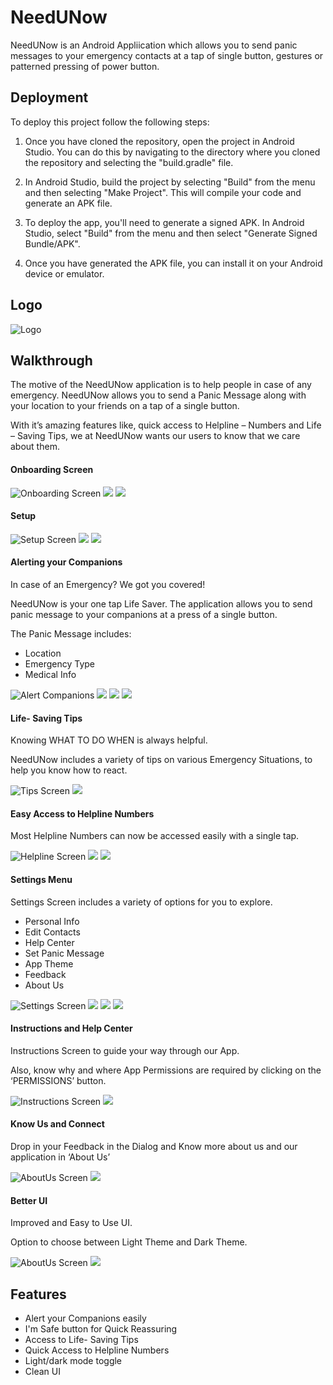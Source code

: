 
# NeedUNow

NeedUNow is an Android Appliication which allows you to send panic messages to your emergency contacts at a tap of single button, gestures or patterned pressing of power button.




## Deployment

To deploy this project follow the following steps:

1. Once you have cloned the repository, open the project in Android Studio. You can do this by navigating to the directory where you cloned the repository and selecting the "build.gradle" file.

2. In Android Studio, build the project by selecting "Build" from the menu and then selecting "Make Project". This will compile your code and generate an APK file.

3. To deploy the app, you'll need to generate a signed APK. In Android Studio, select "Build" from the menu and then select "Generate Signed Bundle/APK".

4. Once you have generated the APK file, you can install it on your Android device or emulator. 




## Logo

![Logo](https://github.com/aqsashaikh01/needunow/blob/master/NeedUNow%20-%20Solution%20Challenge%20'23.png)




## Walkthrough

The motive of the NeedUNow application is to help people in case of any emergency. NeedUNow allows you to send a Panic Message along with your location to your friends on a tap of a single button.

With it’s amazing features like, quick access to Helpline – Numbers and Life – Saving Tips, we at  NeedUNow wants our users to know that we care about them.

#### Onboarding Screen
![Onboarding Screen](https://github.com/aqsashaikh01/needunow/blob/master/Onboard1.jpg)
![](https://github.com/aqsashaikh01/needunow/blob/master/Onboard2.jpg)
![](https://github.com/aqsashaikh01/needunow/blob/master/Onboard3.jpg)


#### Setup

![Setup Screen](https://github.com/aqsashaikh01/needunow/blob/master/setup1.jpg)
![](https://github.com/aqsashaikh01/needunow/blob/master/setup2.jpg)
![](https://github.com/aqsashaikh01/needunow/blob/master/setup3.jpg)


#### Alerting your Companions

In case of an Emergency? We got you covered!

NeedUNow is your one tap Life Saver. The application allows you to send panic message to your companions at a press of a single button. 

The Panic Message includes:
- Location
- Emergency Type
- Medical Info

![Alert Companions](https://github.com/aqsashaikh01/needunow/blob/master/Picture4.jpg)
![](https://github.com/aqsashaikh01/needunow/blob/master/main1.jpg)
![](https://github.com/aqsashaikh01/needunow/blob/master/main2.jpg)
![](https://github.com/aqsashaikh01/needunow/blob/master/main3.jpg)


#### Life- Saving Tips

Knowing WHAT TO DO WHEN is always helpful.

NeedUNow includes a variety of tips on various Emergency Situations, to help you know how to react.

![Tips Screen](https://github.com/aqsashaikh01/needunow/blob/master/tips1.jpg)
![](https://github.com/aqsashaikh01/needunow/blob/master/tips2.jpg)


#### Easy Access to Helpline Numbers

Most Helpline Numbers can now be accessed easily with a single tap.

![Helpline Screen](https://github.com/aqsashaikh01/needunow/blob/master/help1.jpg)
![](https://github.com/aqsashaikh01/needunow/blob/master/help2.jpg)
![](https://github.com/aqsashaikh01/needunow/blob/master/help3.jpg)


#### Settings Menu

Settings Screen includes a variety of options for you to explore.
- Personal Info
- Edit Contacts
- Help Center
- Set Panic Message
- App Theme
- Feedback
- About Us

![Settings Screen](https://github.com/aqsashaikh01/needunow/blob/master/settings.jpg)
![](https://github.com/aqsashaikh01/needunow/blob/master/settings1.jpg)
![](https://github.com/aqsashaikh01/needunow/blob/master/settings2.jpg)
![](https://github.com/aqsashaikh01/needunow/blob/master/settings3.jpg)


#### Instructions and Help Center

Instructions Screen to guide your way through our App.

Also, know why and where App Permissions are required by clicking on the ‘PERMISSIONS’ button.

![Instructions Screen](https://github.com/aqsashaikh01/needunow/blob/master/helpcenter1.jpg)
![](https://github.com/aqsashaikh01/needunow/blob/master/helpcenter2.jpg)


#### Know Us and Connect

Drop in your Feedback in the Dialog and Know more about us and our application in ‘About Us’

![AboutUs Screen](https://github.com/aqsashaikh01/needunow/blob/master/aboutus.jpg)
![](https://github.com/aqsashaikh01/needunow/blob/master/feedback.jpg)


#### Better UI

Improved and Easy to Use UI.

Option to choose between Light Theme and Dark Theme. 

![AboutUs Screen](https://github.com/aqsashaikh01/needunow/blob/master/ui1.jpg)
![](https://github.com/aqsashaikh01/needunow/blob/master/ui2.jpg)
















## Features

- Alert your Companions easily
- I'm Safe button for Quick Reassuring
- Access to Life- Saving Tips
- Quick Access to Helpline Numbers
- Light/dark mode toggle
- Clean UI


